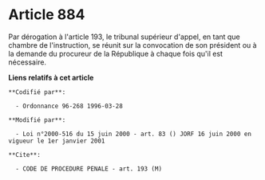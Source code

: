 # Article 884

Par dérogation à l'article 193, le tribunal supérieur d'appel, en tant que chambre de l'instruction, se réunit sur la
convocation de son président ou à la demande du procureur de la République à chaque fois qu'il est nécessaire.

**Liens relatifs à cet article**

	**Codifié par**:

	  - Ordonnance 96-268 1996-03-28

	**Modifié par**:

	  - Loi n°2000-516 du 15 juin 2000 - art. 83 () JORF 16 juin 2000 en vigueur le 1er janvier 2001

	**Cite**:

	  - CODE DE PROCEDURE PENALE - art. 193 (M)
